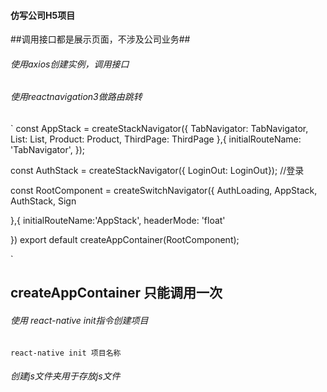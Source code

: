 #### 仿写公司H5项目
##调用接口都是展示页面，不涉及公司业务##

###### 使用axios创建实例，调用接口

######  使用reactnavigation3做路由跳转
`
const AppStack = createStackNavigator({
    TabNavigator: TabNavigator,
    List: List,
    Product: Product,
    ThirdPage: ThirdPage
},{
    initialRouteName: 'TabNavigator',
});

const AuthStack = createStackNavigator({ LoginOut: LoginOut}); //登录



const RootComponent = createSwitchNavigator({
    AuthLoading,
    AppStack,
    AuthStack,
    Sign

},{
    initialRouteName:'AppStack',
     headerMode: 'float'

})
export default createAppContainer(RootComponent);

`
## createAppContainer 只能调用一次 ##


###### 使用  react-native init指令创建项目
` react-native init 项目名称
`

###### 创建js文件夹用于存放js文件
